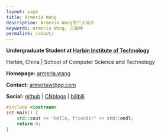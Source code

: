 ```yaml
---
layout: page
title: Armeria Wang
description: Armeria Wang的个人简介
keywords: Armeria Wang, 王翰坤
permalink: /about/
---
```


**Undergraduate Student at [Harbin Institute of Technology](http://www.hit.edu.cn)**

Harbin, China \| School of Computer Science and Technology

**Homepage:** [armeria.wang](armeria.wang)

**Contact:** armeriaw@qq.com

**Social:**  [github](http://github.com/armeriawang) \| [CNblogs](https://www.cnblogs.com/yearwhk/) \| [bilibili](https://space.bilibili.com/4812297)
    
```c++
#include <iostream>
int main() {
	std::cout << "Hello, friends!" << std::endl;
	return 0;
}
```
